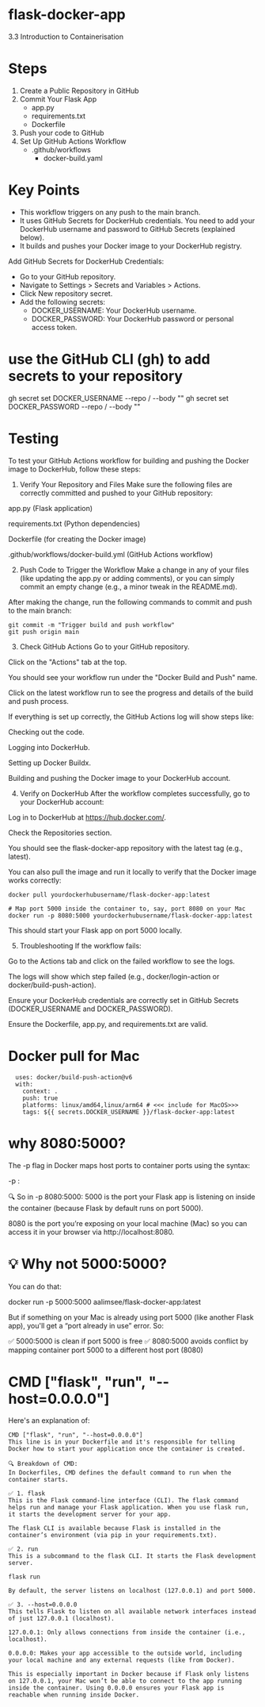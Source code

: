


# flask-docker-app
3.3 Introduction to Containerisation

# Steps
1. Create a Public Repository in GitHub
2. Commit Your Flask App
    - app.py
    - requirements.txt
    - Dockerfile
3. Push your code to GitHub
4. Set Up GitHub Actions Workflow
    - .github/workflows
        - docker-build.yaml

# Key Points
- This workflow triggers on any push to the main branch.
- It uses GitHub Secrets for DockerHub credentials. You need to add your DockerHub username and password to GitHub Secrets (explained below).
- It builds and pushes your Docker image to your DockerHub registry.

Add GitHub Secrets for DockerHub Credentials:
- Go to your GitHub repository.
- Navigate to Settings > Secrets and Variables > Actions.
- Click New repository secret.
- Add the following secrets:
    - DOCKER_USERNAME: Your DockerHub username.
    - DOCKER_PASSWORD: Your DockerHub password or personal access token.

# use the GitHub CLI (gh) to add secrets to your repository
gh secret set DOCKER_USERNAME --repo <your-username>/<your-repo> --body "<your-dockerhub-username>"
gh secret set DOCKER_PASSWORD --repo <your-username>/<your-repo> --body "<your-dockerhub-password-or-access-token>"


# Testing
To test your GitHub Actions workflow for building and pushing the Docker image to DockerHub, follow these steps:

1. Verify Your Repository and Files
Make sure the following files are correctly committed and pushed to your GitHub repository:

app.py (Flask application)

requirements.txt (Python dependencies)

Dockerfile (for creating the Docker image)

.github/workflows/docker-build.yml (GitHub Actions workflow)

2. Push Code to Trigger the Workflow
Make a change in any of your files (like updating the app.py or adding comments), or you can simply commit an empty change (e.g., a minor tweak in the README.md).

After making the change, run the following commands to commit and push to the main branch:

```git add .
git commit -m "Trigger build and push workflow"
git push origin main
```
3. Check GitHub Actions
Go to your GitHub repository.

Click on the "Actions" tab at the top.

You should see your workflow run under the "Docker Build and Push" name.

Click on the latest workflow run to see the progress and details of the build and push process.

If everything is set up correctly, the GitHub Actions log will show steps like:

Checking out the code.

Logging into DockerHub.

Setting up Docker Buildx.

Building and pushing the Docker image to your DockerHub account.

4. Verify on DockerHub
After the workflow completes successfully, go to your DockerHub account:

Log in to DockerHub at https://hub.docker.com/.

Check the Repositories section.

You should see the flask-docker-app repository with the latest tag (e.g., latest).

You can also pull the image and run it locally to verify that the Docker image works correctly:

```
docker pull yourdockerhubusername/flask-docker-app:latest

# Map port 5000 inside the container to, say, port 8080 on your Mac
docker run -p 8080:5000 yourdockerhubusername/flask-docker-app:latest
```
This should start your Flask app on port 5000 locally.

5. Troubleshooting
If the workflow fails:

Go to the Actions tab and click on the failed workflow to see the logs.

The logs will show which step failed (e.g., docker/login-action or docker/build-push-action).

Ensure your DockerHub credentials are correctly set in GitHub Secrets (DOCKER_USERNAME and DOCKER_PASSWORD).

Ensure the Dockerfile, app.py, and requirements.txt are valid.

# Docker pull for Mac
```- name: Build and push Docker image
  uses: docker/build-push-action@v6
  with:
    context: .
    push: true
    platforms: linux/amd64,linux/arm64 # <<< include for MacOS>>>
    tags: ${{ secrets.DOCKER_USERNAME }}/flask-docker-app:latest
```


# why 8080:5000?
The -p flag in Docker maps host ports to container ports using the syntax:

-p <host-port>:<container-port>

🔍 So in -p 8080:5000:
5000 is the port your Flask app is listening on inside the container (because Flask by default runs on port 5000).

8080 is the port you’re exposing on your local machine (Mac) so you can access it in your browser via http://localhost:8080.

# 💡 Why not 5000:5000?
You can do that:

docker run -p 5000:5000 aalimsee/flask-docker-app:latest

But if something on your Mac is already using port 5000 (like another Flask app), you'll get a “port already in use” error. So:

✅ 5000:5000 is clean if port 5000 is free
✅ 8080:5000 avoids conflict by mapping container port 5000 to a different host port (8080)

# CMD ["flask", "run", "--host=0.0.0.0"]
Here's an explanation of:

    CMD ["flask", "run", "--host=0.0.0.0"]
    This line is in your Dockerfile and it's responsible for telling Docker how to start your application once the container is created.
    
    🔍 Breakdown of CMD:
    In Dockerfiles, CMD defines the default command to run when the container starts.
    
    ✅ 1. flask
    This is the Flask command-line interface (CLI). The flask command helps run and manage your Flask application. When you use flask run, it starts the development server for your app.
    
    The flask CLI is available because Flask is installed in the container’s environment (via pip in your requirements.txt).
    
    ✅ 2. run
    This is a subcommand to the flask CLI. It starts the Flask development server.
    
    flask run

    By default, the server listens on localhost (127.0.0.1) and port 5000.
    
    ✅ 3. --host=0.0.0.0
    This tells Flask to listen on all available network interfaces instead of just 127.0.0.1 (localhost).
    
    127.0.0.1: Only allows connections from inside the container (i.e., localhost).
    
    0.0.0.0: Makes your app accessible to the outside world, including your local machine and any external requests (like from Docker).
    
    This is especially important in Docker because if Flask only listens on 127.0.0.1, your Mac won’t be able to connect to the app running inside the container. Using 0.0.0.0 ensures your Flask app is reachable when running inside Docker.

